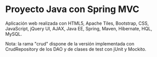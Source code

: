 # Proyecto Java con Spring MVC
Aplicación web realizada con HTML5, Apache Tiles, Bootstrap, CSS, JavaScript, jQuery UI, AJAX, Java EE, Spring, Maven, Hibernate, HQL, MySQL.

Nota: la rama "crud" dispone de la versión implementada con CrudRepository de los DAO y de clases de test con jUnit y Mockito.
